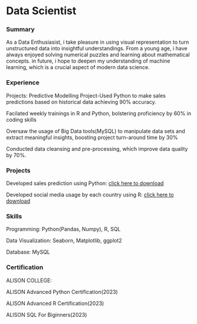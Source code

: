 # Data Scientist
### Summary

As a Data Enthusiasist, i take pleasure in using visual representation to turn unstructured data into insightful 
understandings. From a young age, i have always enjoyed solving numerical puzzles and learning about mathematical 
concepts. in future, i hope to deepen my understanding of machine learning, which is a crucial aspect of modern 
data science.

### Experience
Projects: Predictive Modelling Project-Used Python to make sales predictions based on historical data
achieving 90% accuracy.

Facilated weekly trainings in R and Python, bolstering proficiency by 60% in coding skills

Oversaw the usage of Big Data tools(MySQL) to manipulate data sets and extract meaningful insights, boosting
project turn-around time by 30%

Conducted data cleansing and pre-processing, which improve data quality by 70%.

### Projects
Developed sales prediction using Python: [click here to download](https://github.com/FarranceMM/scientific-data-framework/blob/main/Python%20Sales%20Project%20.ipynb)

Developed social media usage by each country using R: [click here to download]()

### Skills
Programming: Python(Pandas, Numpy), R, SQL

Data Visualization: Seaborn, Matplotlib, ggplot2

Database: MySQL

### Certification
ALISON COLLEGE:

ALISON Advanced Python Certification(2023)

ALISON Advanced R Certification(2023)

ALISON SQL For Biginners(2023)
